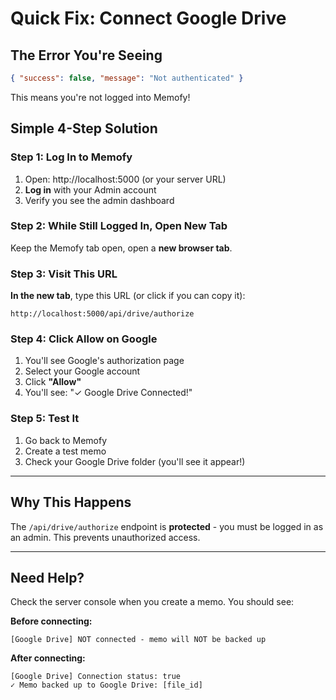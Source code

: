 # Quick Fix: Connect Google Drive

## The Error You're Seeing

```json
{ "success": false, "message": "Not authenticated" }
```

This means you're not logged into Memofy!

## Simple 4-Step Solution

### Step 1: Log In to Memofy

1. Open: http://localhost:5000 (or your server URL)
2. **Log in** with your Admin account
3. Verify you see the admin dashboard

### Step 2: While Still Logged In, Open New Tab

Keep the Memofy tab open, open a **new browser tab**.

### Step 3: Visit This URL

**In the new tab**, type this URL (or click if you can copy it):

```
http://localhost:5000/api/drive/authorize
```

### Step 4: Click Allow on Google

1. You'll see Google's authorization page
2. Select your Google account
3. Click **"Allow"**
4. You'll see: "✓ Google Drive Connected!"

### Step 5: Test It

1. Go back to Memofy
2. Create a test memo
3. Check your Google Drive folder (you'll see it appear!)

---

## Why This Happens

The `/api/drive/authorize` endpoint is **protected** - you must be logged in as an admin. This prevents unauthorized access.

---

## Need Help?

Check the server console when you create a memo. You should see:

**Before connecting:**

```
[Google Drive] NOT connected - memo will NOT be backed up
```

**After connecting:**

```
[Google Drive] Connection status: true
✓ Memo backed up to Google Drive: [file_id]
```
